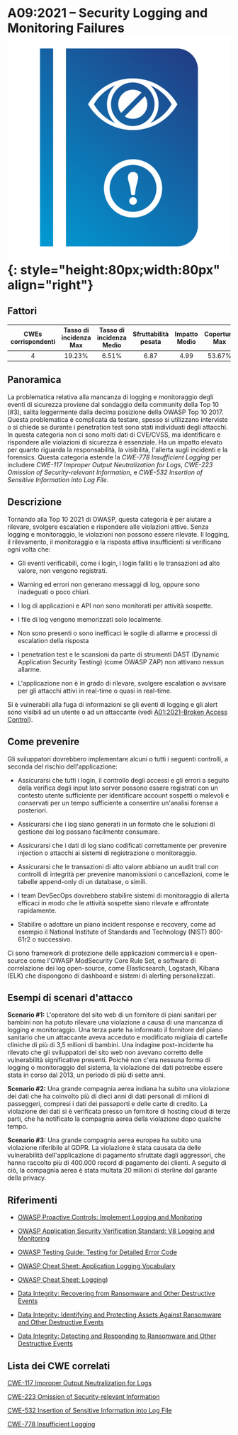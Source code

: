 # A09:2021 – Security Logging and Monitoring Failures    ![icon](assets/TOP_10_Icons_Final_Security_Logging_and_Monitoring_Failures.png){: style="height:80px;width:80px" align="right"}

## Fattori

| CWEs corrispondenti | Tasso di incidenza Max | Tasso di incidenza Medio | Sfruttabilità pesata | Impatto Medio | Copertura Max | Copertura media | Occorrenze Totali | CVE Totali |
|:-------------:|:--------------------:|:--------------------:|:--------------:|:--------------:|:----------------------:|:---------------------:|:-------------------:|:------------:|
| 4           | 19.23%             | 6.51%              | 6.87                 | 4.99                | 53.67%       | 39.97%       | 53,615            | 242        |

## Panoramica

La problematica relativa alla mancanza di logging e monitoraggio degli eventi di sicurezza proviene dal sondaggio della community della Top 10 (#3), salita leggermente dalla decima posizione della OWASP Top 10 2017. Questa problematica
è complicata da testare, spesso si utilizzano interviste o si chiede se durante i penetration test sono stati individuati degli attacchi. In questa categoria non ci sono molti dati di
CVE/CVSS, ma identificare e rispondere alle violazioni di sicurezza è essenziale. Ha un impatto elevato per quanto riguarda la responsabilità, la visibilità, l'allerta sugli incidenti e la forensics. Questa categoria estende la *CWE-778
Insufficient Logging* per includere *CWE-117 Improper Output Neutralization
for Logs*, *CWE-223 Omission of Security-relevant Information*, e
*CWE-532* *Insertion of Sensitive Information into Log File*.

## Descrizione 

Tornando alla Top 10 2021 di OWASP, questa categoria è per aiutare a rilevare,
svolgere escalation e rispondere alle violazioni attive. Senza logging e
monitoraggio, le violazioni non possono essere rilevate. Il logging,
il rilevamento, il monitoraggio e la risposta attiva insufficienti si verificano ogni volta che:

-   Gli eventi verificabili, come i login, i login falliti e le transazioni ad alto valore, non vengono registrati.

-   Warning ed errori non generano messaggi di log, oppure sono inadeguati o poco chiari.

-   I log di applicazioni e API non sono monitorati per attività sospette.

-   I file di log vengono memorizzati solo localmente.

-   Non sono presenti o sono inefficaci le soglie di allarme e processi di escalation della risposta

-   I penetration test e le scansioni da parte di strumenti DAST (Dynamic Application Security Testing) (come OWASP ZAP) 
    non attivano nessun allarme.

-   L'applicazione non è in grado di rilevare, svolgere escalation o avvisare per gli attacchi attivi
    in real-time o quasi in real-time. 

Si è vulnerabili alla fuga di informazioni se gli eventi di logging e gli alert sono
visibili ad un utente o ad un attaccante (vedi [A01:2021-Broken Access Control](A01_2021-Broken_Access_Control.md)).

## Come prevenire

Gli sviluppatori dovrebbero implementare alcuni o tutti i seguenti controlli, 
a seconda del rischio dell'applicazione:

-   Assicurarsi che tutti i login, il controllo degli accessi e gli errori a seguito della verifica degli input lato server
    possono essere registrati con un contesto utente sufficiente per identificare
    account sospetti o malevoli e conservati per un tempo sufficiente a consentire
    un'analisi forense a posteriori.

-   Assicurarsi che i log siano generati in un formato che le soluzioni di gestione dei log
    possano facilmente consumare.

-   Assicurarsi che i dati di log siano codificati correttamente per prevenire injection o
    attacchi ai sistemi di registrazione o monitoraggio.

-   Assicurarsi che le transazioni di alto valore abbiano un audit trail con controlli di integrità
    per prevenire manomissioni o cancellazioni, come le tabelle append-only di un database, o simili.

-   I team DevSecOps dovrebbero stabilire sistemi di monitoraggio di allerta efficaci
    in modo che le attività sospette siano rilevate e affrontate rapidamente.

-   Stabilire o adottare un piano incident response e recovery, come ad esempio il
    National Institute of Standards and Technology (NIST) 800-61r2 o successivo.

Ci sono framework di protezione delle applicazioni commerciali e open-source
come l'OWASP ModSecurity Core Rule Set, e software di correlazione dei log open-source, 
come Elasticsearch, Logstash, Kibana (ELK) che dispongono di dashboard e sistemi di alerting personalizzati.

## Esempi di scenari d'attacco

**Scenario #1:** L'operatore del sito web di un fornitore di piani sanitari per bambini
non ha potuto rilevare una violazione a causa di una mancanza di logging e monitoraggio. Una
terza parte ha informato il fornitore del piano sanitario che un attaccante aveva
acceduto e modificato migliaia di cartelle cliniche di più di
3,5 milioni di bambini. Una indagine post-incidente ha rilevato che gli sviluppatori del sito web
non avevano corretto delle vulnerabilità significative presenti. Poiché non c'era
nessuna forma di logging o monitoraggio del sistema, la violazione dei dati potrebbe essere stata
in corso dal 2013, un periodo di più di sette anni.

**Scenario #2:** Una grande compagnia aerea indiana ha subito una violazione dei dati che ha coinvolto 
più di dieci anni di dati personali di milioni di passeggeri, compresi i dati dei passaporti e delle carte di credito. 
La violazione dei dati si è verificata presso un fornitore di hosting cloud di terze parti, 
che ha notificato la compagnia aerea della violazione dopo qualche tempo.

**Scenario #3:** Una grande compagnia aerea europea ha subito una violazione riferibile al GDPR. 
La violazione è stata causata da delle vulnerabilità dell'applicazione di pagamento 
sfruttate dagli aggressori, che hanno raccolto più di 400.000
record di pagamento dei clienti. A seguito di ciò, la compagnia aerea è stata multata 20 milioni di sterline 
dal garante della privacy.

## Riferimenti

-   [OWASP Proactive Controls: Implement Logging and
    Monitoring](https://owasp.org/www-project-proactive-controls/v3/en/c9-security-logging.html)

-   [OWASP Application Security Verification Standard: V8 Logging and
    Monitoring](https://owasp.org/www-project-application-security-verification-standard)

-   [OWASP Testing Guide: Testing for Detailed Error
    Code](https://owasp.org/www-project-web-security-testing-guide/latest/4-Web_Application_Security_Testing/08-Testing_for_Error_Handling/01-Testing_for_Error_Code)

-   [OWASP Cheat Sheet:
    Application Logging Vocabulary](https://cheatsheetseries.owasp.org/cheatsheets/Application_Logging_Vocabulary_Cheat_Sheet.html)

-   [OWASP Cheat Sheet:
    Logging](https://cheatsheetseries.owasp.org/cheatsheets/Logging_Cheat_Sheet.html))   

-   [Data Integrity: Recovering from Ransomware and Other Destructive
    Events](https://csrc.nist.gov/publications/detail/sp/1800-11/final)

-   [Data Integrity: Identifying and Protecting Assets Against
    Ransomware and Other Destructive
    Events](https://csrc.nist.gov/publications/detail/sp/1800-25/final)

-   [Data Integrity: Detecting and Responding to Ransomware and Other
    Destructive
    Events](https://csrc.nist.gov/publications/detail/sp/1800-26/final)

## Lista dei CWE correlati

[CWE-117 Improper Output Neutralization for Logs](https://cwe.mitre.org/data/definitions/117.html)

[CWE-223 Omission of Security-relevant Information](https://cwe.mitre.org/data/definitions/223.html)

[CWE-532 Insertion of Sensitive Information into Log File](https://cwe.mitre.org/data/definitions/532.html)

[CWE-778 Insufficient Logging](https://cwe.mitre.org/data/definitions/778.html)
